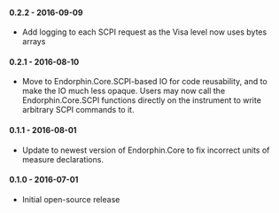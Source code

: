 #### 0.2.2 - 2016-09-09
* Add logging to each SCPI request as the Visa level now uses bytes arrays

#### 0.2.1 - 2016-08-10
* Move to Endorphin.Core.SCPI-based IO for code reusability, and to make the IO
  much less opaque.  Users may now call the Endorphin.Core.SCPI functions
  directly on the instrument to write arbitrary SCPI commands to it.

#### 0.1.1 - 2016-08-01
* Update to newest version of Endorphin.Core to fix incorrect units of measure
  declarations.

#### 0.1.0 - 2016-07-01
* Initial open-source release
